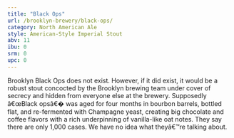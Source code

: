 ```yaml
---
title: "Black Ops"
url: /brooklyn-brewery/black-ops/
category: North American Ale
style: American-Style Imperial Stout
abv: 11
ibu: 0
srm: 0
upc: 0
---
```

Brooklyn Black Ops does not exist. However, if it did exist, it would be a robust stout concocted by the Brooklyn brewing team under cover of secrecy and hidden from everyone else at the brewery. Supposedly â€œBlack opsâ€� was aged for four months in bourbon barrels, bottled flat, and re-fermented with Champagne yeast, creating big chocolate and coffee flavors with a rich underpinning of vanilla-like oat notes. They say there are only 1,000 cases. We have no idea what theyâ€™re talking about.
